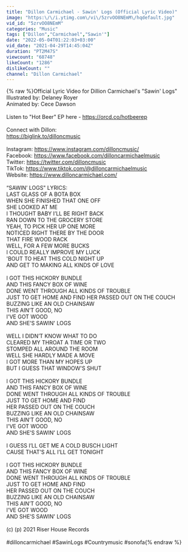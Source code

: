 ```yaml
---
title: "Dillon Carmichael - Sawin' Logs (Official Lyric Video)"
image: "https:\/\/i.ytimg.com\/vi\/5zrvOO8NEmM\/hqdefault.jpg"
vid_id: "5zrvOO8NEmM"
categories: "Music"
tags: ["Dillon","Carmichael","Sawin'"]
date: "2022-05-04T01:22:03+03:00"
vid_date: "2021-04-29T14:45:04Z"
duration: "PT2M47S"
viewcount: "68748"
likeCount: "1286"
dislikeCount: ""
channel: "Dillon Carmichael"
---
```

{% raw %}Official Lyric Video for Dillion Carmichael's &quot;Sawin' Logs&quot; <br />Illustrated by: Delaney Royer <br />Animated by: Cece Dawson <br /> <br />Listen to &quot;Hot Beer&quot; EP here - <a rel="nofollow" target="blank" href="https://orcd.co/hotbeerep">https://orcd.co/hotbeerep</a><br /><br />Connect with Dillon: <br /><a rel="nofollow" target="blank" href="https://biglink.to/dilloncmusic">https://biglink.to/dilloncmusic</a> <br /><br />Instagram: <a rel="nofollow" target="blank" href="https://www.instagram.com/dilloncmusic/">https://www.instagram.com/dilloncmusic/</a><br />Facebook: <a rel="nofollow" target="blank" href="https://www.facebook.com/dilloncarmichaelmusic">https://www.facebook.com/dilloncarmichaelmusic</a><br />Twitter: <a rel="nofollow" target="blank" href="https://twitter.com/dilloncmusic">https://twitter.com/dilloncmusic</a><br />TikTok: <a rel="nofollow" target="blank" href="https://www.tiktok.com/@dilloncarmichaelmusic">https://www.tiktok.com/@dilloncarmichaelmusic</a><br />Website: <a rel="nofollow" target="blank" href="https://www.dilloncarmichael.com/">https://www.dilloncarmichael.com/</a><br /><br />“SAWIN’ LOGS&quot; LYRICS:<br />LAST GLASS OF A BOTA BOX <br />WHEN SHE FINISHED THAT ONE OFF <br />SHE LOOKED AT ME <br />I THOUGHT BABY I’LL BE RIGHT BACK <br />RAN DOWN TO THE GROCERY STORE <br />YEAH, TO PICK HER UP ONE MORE <br />NOTICED RIGHT THERE BY THE DOOR <br />THAT FIRE WOOD RACK <br />WELL, FOR A FEW MORE BUCKS <br />I COULD REALLY IMPROVE MY LUCK <br />'BOUT TO HEAT THIS COLD NIGHT UP <br />AND GET TO MAKING ALL KINDS OF LOVE <br /><br />I GOT THIS HICKORY BUNDLE <br />AND THIS FANCY BOX OF WINE <br />DONE WENT THROUGH ALL KINDS OF TROUBLE <br />JUST TO GET HOME AND FIND HER PASSED OUT ON THE COUCH <br />BUZZING LIKE AN OLD CHAINSAW <br />THIS AIN’T GOOD, NO <br />I'VE GOT WOOD <br />AND SHE’S SAWIN' LOGS <br /><br />WELL I DIDN’T KNOW WHAT TO DO <br />CLEARED MY THROAT A TIME OR TWO <br />STOMPED ALL AROUND THE ROOM <br />WELL SHE HARDLY MADE A MOVE <br />I GOT MORE THAN MY HOPES UP <br />BUT I GUESS THAT WINDOW'S SHUT <br /><br />I GOT THIS HICKORY BUNDLE <br />AND THIS FANCY BOX OF WINE <br />DONE WENT THROUGH ALL KINDS OF TROUBLE <br />JUST TO GET HOME AND FIND <br />HER PASSED OUT ON THE COUCH <br />BUZZING LIKE AN OLD CHAINSAW <br />THIS AIN’T GOOD, NO <br />I'VE GOT WOOD <br />AND SHE’S SAWIN' LOGS <br /><br />I GUESS I’LL GET ME A COLD BUSCH LIGHT <br />CAUSE THAT’S ALL I’LL GET TONIGHT <br /><br />I GOT THIS HICKORY BUNDLE <br />AND THIS FANCY BOX OF WINE <br />DONE WENT THROUGH ALL KINDS OF TROUBLE <br />JUST TO GET HOME AND FIND <br />HER PASSED OUT ON THE COUCH <br />BUZZING LIKE AN OLD CHAINSAW <br />THIS AIN’T GOOD, NO <br />I'VE GOT WOOD <br />AND SHE’S SAWIN' LOGS<br /><br />(c) (p) 2021 Riser House Records<br /><br />#dilloncarmichael #SawinLogs #Countrymusic #sonofa{% endraw %}

